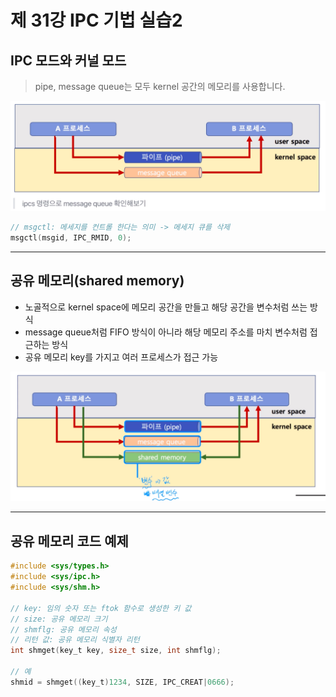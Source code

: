 # 제 31강 IPC 기법 실습2
## IPC 모드와 커널 모드
> pipe, message queue는 모두 kernel 공간의 메모리를 사용합니다.

![](../img/ipc_and_pipe.png)

```c
// msgctl: 메세지를 컨트롤 한다는 의미 -> 메세지 큐를 삭제
msgctl(msgid, IPC_RMID, 0); 
```

---
## 공유 메모리(shared memory)
- 노골적으로 kernel space에 메모리 공간을 만들고 해당 공간을 변수처럼 쓰는 방식 
- message queue처럼 FIFO 방식이 아니라 해당 메모리 주소를 마치 변수처럼 접근하는 방식
- 공유 메모리 key를 가지고 여러 프로세스가 접근 가능 

![커널 공간의 공유 메모리](../img/kernel_space_shared_memory.png)

---
## 공유 메모리 코드 예제 

```c
#include <sys/types.h>
#include <sys/ipc.h>
#include <sys/shm.h>

// key: 임의 숫자 또는 ftok 함수로 생성한 키 값 
// size: 공유 메모리 크기 
// shmflg: 공유 메모리 속성 
// 리턴 값: 공유 메모리 식별자 리턴
int shmget(key_t key, size_t size, int shmflg);

// 예
shmid = shmget((key_t)1234, SIZE, IPC_CREAT|0666);
```
